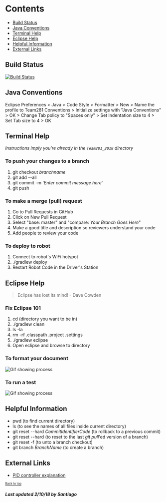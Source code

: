 # Contents
- [Build Status](#build-status)
- [Java Conventions](#java-conventions)
- [Terminal Help](#terminal-help)
- [Eclipse Help](#eclipse-help)
- [Helpful Information](#helpful-information)
- [External Links](#external-links)

## Build Status
[![Build Status](https://travis-ci.org/Greenvillians281/Entech281_2018.svg?branch=master)](https://travis-ci.org/Greenvillians281/Entech281_2018)
     
## Java Conventions
Eclipse Preferences > Java > Code Style > Formatter > New > Name the profile to Team281 Conventions > Initialize settings with "Java Conventions" > OK > Change Tab policy to "Spaces only" > Set Indentation size to 4 > Set Tab size to 4 > OK

## Terminal Help

_Instructions imply you're already in the `Team281_2018` directory_

### To push your changes to a branch
1. git checkout _branchname_
2. git add --all
3. git commit -m '_Enter commit message here_'
4. git push

### To make a merge (pull) request
1. Go to Pull Requests in GitHub
2. Click on New Pull Request
3. Select "base: master" and "compare: _Your Branch Goes Here_"
4. Make a good title and description so reviewers understand your code
5. Add people to review your code

### To deploy to robot
1. Connect to robot's WiFi hotspot 
2. ./gradlew deploy
3. Restart Robot Code in the Driver's Station

## Eclipse Help

>Eclipse has lost its mind! - Dave Cowden

### Fix Eclipse 101 
1. cd (directory you want to be in)
2. ./gradlew clean
3. ls -la
4. rm -rf .classpath .project .settings 
5. ./gradlew eclipse
6. Open eclipse and browse to directory

### To format your document
![Gif showing process](https://media.giphy.com/media/26DN2K5FX5W8GD4mQ/giphy.gif)

### To run a test
![Gif showing process](https://media.giphy.com/media/l4pT1dvQZCEPEJBIc/giphy.gif)

## Helpful Information 
* pwd (to find current directory)
* ls (to see the names of all files inside current directory)
* git reset --hard _CommitIdentifierCode_ (to rollback to a previous commit)
* git reset --hard (to reset to the last _git pull_'ed version of a branch)
* git reset -f (to unto a branch checkout)
* git branch _BranchName_ (to create a branch)

## External Links
- [PID controller explanation](https://github.com/entech281/Season_2018/wiki/Dave’s-“foot-car-race”-analogy-for-understanding-PIDF-and-gains)

<sub><sup>[Back to top](#contents)</sup></sub>

##### Last updated 2/10/18 by Santiago #####
